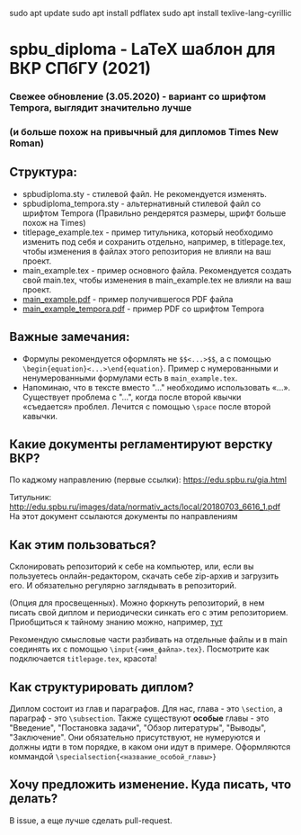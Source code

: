sudo apt update
sudo apt install pdflatex
sudo apt install texlive-lang-cyrillic

# spbu_diploma - LaTeX шаблон для ВКР СПбГУ (2021)

### Свежее обновление (3.05.2020) - вариант со шрифтом Tempora, выглядит значительно лучше
### (и больше похож на привычный для дипломов Times New Roman)

## Cтруктура:

* spbudiploma.sty - стилевой файл. Не рекомендуется изменять.
* spbudiploma_tempora.sty - aльтернативный стилевой файл со шрифтом Tempora (Правильно рендерятся размеры, шрифт больше похож на Times)
* titlepage_example.tex - пример титульника, который необходимо изменить под себя и сохранить отдельно, например, в titlepage.tex, чтобы изменения в файлах этого репозитория не влияли на ваш проект.
* main_example.tex - пример основного файла. Рекомендуется создать свой main.tex, чтобы изменения в main_example.tex не влияли на ваш проект.
* [main_example.pdf](https://github.com/itonik/spbu_diploma/blob/master/main_example.pdf) - пример получившегося PDF файла
* [main_example_tempora.pdf](https://github.com/itonik/spbu_diploma/blob/master/main_example_tempora.pdf) - пример PDF со шрифтом Tempora

## Важные замечания:

* Формулы рекомендуется оформлять не `$$<...>$$`, а с помощью `\begin{equation}<...>\end{equation}`. Пример с нумерованными и ненумерованными формулами есть в `main_example.tex`.
* Напоминаю, что в тексте вместо "..." необходимо использовать «...». Существует проблема с "...", когда после второй квычки «съедается» проблел. Лечится с помощью `\space` после второй кавычки.

## Какие документы регламентируют верстку ВКР?
По каджому направлению (первые ссылки):
https://edu.spbu.ru/gia.html

Титульник: http://edu.spbu.ru/images/data/normativ_acts/local/20180703_6616_1.pdf
На этот документ ссылаются документы по направлениям

## Как этим пользоваться?
Склонировать репозиторий к себе на компьютер, или, если вы пользуетесь онлайн-редактором,
скачать себе zip-архив и загрузить его. И обязательно регулярно заглядывать в репозиторий.

(Опция для просвещенных).
Можно форкнуть репозиторий, в нем писать свой диплом и периодически синкать его
с этим репозиторием.
Приобщиться к тайному знанию можно, например,
[тут](https://help.github.com/en/articles/syncing-a-fork)

Рекомендую смысловые части разбивать на отдельные файлы и в main соединять их с помощью
`\input{<имя_файла>.tex}`. Посмотрите как подключается `titlepage.tex`, красота!

## Как структурировать диплом?
Диплом состоит из глав и параграфов. Для нас, глава - это `\section`, а параграф - это `\subsection`.
Также существуют **особые** главы - это "Введение", "Постановка задачи", "Обзор литературы",
"Выводы", "Заключение". Они обязательно присутствуют, не нумеруются и должны идти в том порядке, в
каком они идут в примере. Оформляются коммандой `\specialsection{<название_особой_главы>}`

## Хочу предложить изменение. Куда писать, что делать?
В issue, а еще лучше сделать pull-request.
